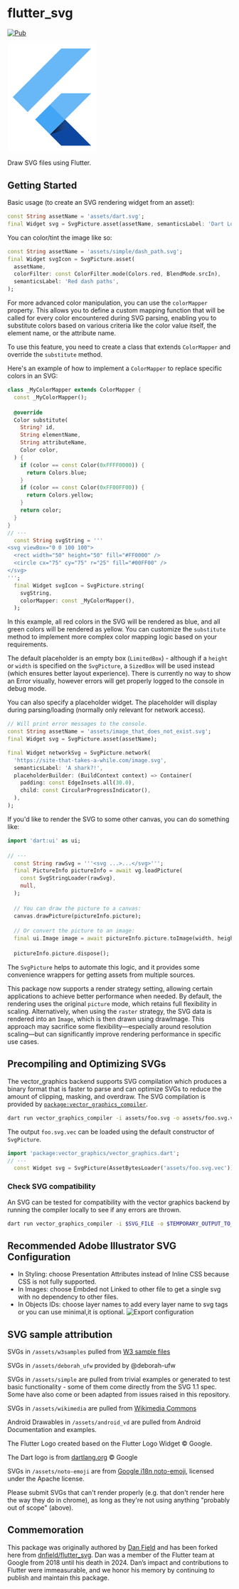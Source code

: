 # flutter_svg

[![Pub](https://img.shields.io/pub/v/flutter_svg.svg)](https://pub.dartlang.org/packages/flutter_svg)

<!-- markdownlint-disable MD033 -->
<img src="https://raw.githubusercontent.com/dnfield/flutter_svg/7d374d7107561cbd906d7c0ca26fef02cc01e7c8/example/assets/flutter_logo.svg?sanitize=true" width="200px" alt="Flutter Logo which can be rendered by this package!">
<!-- markdownlint-enable MD033 -->

Draw SVG files using Flutter.

## Getting Started

Basic usage (to create an SVG rendering widget from an asset):

<?code-excerpt "example/lib/readme_excerpts.dart (SimpleAsset)"?>
```dart
const String assetName = 'assets/dart.svg';
final Widget svg = SvgPicture.asset(assetName, semanticsLabel: 'Dart Logo');
```

You can color/tint the image like so:

<?code-excerpt "example/lib/readme_excerpts.dart (ColorizedAsset)"?>
```dart
const String assetName = 'assets/simple/dash_path.svg';
final Widget svgIcon = SvgPicture.asset(
  assetName,
  colorFilter: const ColorFilter.mode(Colors.red, BlendMode.srcIn),
  semanticsLabel: 'Red dash paths',
);
```

For more advanced color manipulation, you can use the `colorMapper` property.
This allows you to define a custom mapping function that will be called for
every color encountered during SVG parsing, enabling you to substitute colors
based on various criteria like the color value itself, the element name, or the
attribute name.

To use this feature, you need to create a class that extends `ColorMapper` and
override the `substitute` method.

Here's an example of how to implement a `ColorMapper` to replace specific colors in an SVG:

<?code-excerpt "example/lib/readme_excerpts.dart (ColorMapper)"?>
```dart
class _MyColorMapper extends ColorMapper {
  const _MyColorMapper();

  @override
  Color substitute(
    String? id,
    String elementName,
    String attributeName,
    Color color,
  ) {
    if (color == const Color(0xFFFF0000)) {
      return Colors.blue;
    }
    if (color == const Color(0xFF00FF00)) {
      return Colors.yellow;
    }
    return color;
  }
}
// ···
  const String svgString = '''
<svg viewBox="0 0 100 100">
  <rect width="50" height="50" fill="#FF0000" />
  <circle cx="75" cy="75" r="25" fill="#00FF00" />
</svg>
''';
  final Widget svgIcon = SvgPicture.string(
    svgString,
    colorMapper: const _MyColorMapper(),
  );
```

In this example, all red colors in the SVG will be rendered as blue, and all green colors will be rendered as yellow. You can customize the `substitute` method to implement more complex color mapping logic based on your requirements.

The default placeholder is an empty box (`LimitedBox`) - although if a `height`
or `width` is specified on the `SvgPicture`, a `SizedBox` will be used instead
(which ensures better layout experience). There is currently no way to show an
Error visually, however errors will get properly logged to the console in debug
mode.

You can also specify a placeholder widget. The placeholder will display during
parsing/loading (normally only relevant for network access).

<?code-excerpt "example/lib/readme_excerpts.dart (MissingAsset)"?>
```dart
// Will print error messages to the console.
const String assetName = 'assets/image_that_does_not_exist.svg';
final Widget svg = SvgPicture.asset(assetName);
```

<?code-excerpt "example/lib/readme_excerpts.dart (AssetWithPlaceholder)"?>
```dart
final Widget networkSvg = SvgPicture.network(
  'https://site-that-takes-a-while.com/image.svg',
  semanticsLabel: 'A shark?!',
  placeholderBuilder: (BuildContext context) => Container(
    padding: const EdgeInsets.all(30.0),
    child: const CircularProgressIndicator(),
  ),
);
```

If you'd like to render the SVG to some other canvas, you can do something like:

<?code-excerpt "example/lib/readme_excerpts.dart (OutputConversion)"?>
```dart
import 'dart:ui' as ui;

// ···
  const String rawSvg = '''<svg ...>...</svg>''';
  final PictureInfo pictureInfo = await vg.loadPicture(
    const SvgStringLoader(rawSvg),
    null,
  );

  // You can draw the picture to a canvas:
  canvas.drawPicture(pictureInfo.picture);

  // Or convert the picture to an image:
  final ui.Image image = await pictureInfo.picture.toImage(width, height);

  pictureInfo.picture.dispose();
```

The `SvgPicture` helps to automate this logic, and it provides some convenience
wrappers for getting assets from multiple sources.

This package now supports a render strategy setting, allowing certain
applications to achieve better performance when needed. By default, the
rendering uses the original `picture` mode, which retains full flexibility in
scaling. Alternatively, when using the `raster` strategy, the SVG data is
rendered into an `Image`, which is then drawn using drawImage. This approach may
sacrifice some flexibility—especially around resolution scaling—but can
significantly improve rendering performance in specific use cases.

## Precompiling and Optimizing SVGs

The vector_graphics backend supports SVG compilation which produces a binary
format that is faster to parse and can optimize SVGs to reduce the amount of
clipping, masking, and overdraw. The SVG compilation is provided by
[`package:vector_graphics_compiler`](https://pub.dev/packages/vector_graphics_compiler).

```sh
dart run vector_graphics_compiler -i assets/foo.svg -o assets/foo.svg.vec
```

The output `foo.svg.vec` can be loaded using the default constructor of
`SvgPicture`.

<?code-excerpt "example/lib/readme_excerpts.dart (PrecompiledAsset)"?>
```dart
import 'package:vector_graphics/vector_graphics.dart';
// ···
  const Widget svg = SvgPicture(AssetBytesLoader('assets/foo.svg.vec'));
```

### Check SVG compatibility

An SVG can be tested for compatibility with the vector graphics backend by
running the compiler locally to see if any errors are thrown.

```sh
dart run vector_graphics_compiler -i $SVG_FILE -o $TEMPORARY_OUTPUT_TO_BE_DELETED --no-optimize-masks --no-optimize-clips --no-optimize-overdraw --no-tessellate
```

## Recommended Adobe Illustrator SVG Configuration
- In Styling: choose Presentation Attributes instead of Inline CSS because CSS is not fully supported.
- In Images: choose Embded not Linked to other file to get a single svg with no dependency to other files.
- In Objects IDs: choose layer names to add every layer name to svg tags or you can use minimal,it is optional.
![Export configuration](https://user-images.githubusercontent.com/2842459/62599914-91de9c00-b8fe-11e9-8fb7-4af57d5100f7.png)

## SVG sample attribution

SVGs in `/assets/w3samples` pulled from [W3 sample files](https://dev.w3.org/SVG/tools/svgweb/samples/svg-files/)

SVGs in `/assets/deborah_ufw` provided by @deborah-ufw

SVGs in `/assets/simple` are pulled from trivial examples or generated to test
basic functionality - some of them come directly from the SVG 1.1 spec. Some
have also come or been adapted from issues raised in this repository.

SVGs in `/assets/wikimedia` are pulled from [Wikimedia Commons](https://commons.wikimedia.org/wiki/Main_Page)

Android Drawables in `/assets/android_vd` are pulled from Android Documentation
and examples.

The Flutter Logo created based on the Flutter Logo Widget © Google.

The Dart logo is from
[dartlang.org](https://github.com/dart-lang/site-shared/blob/master/src/_assets/images/dart/logo%2Btext/horizontal/original.svg)
© Google

SVGs in `/assets/noto-emoji` are from [Google i18n noto-emoji](https://github.com/googlei18n/noto-emoji),
licensed under the Apache license.

Please submit SVGs that can't render properly (e.g. that don't render here the
way they do in chrome), as long as they're not using anything "probably out of
scope" (above).

## Commemoration

This package was originally authored by
[Dan Field](https://github.com/dnfield) and has been forked here
from [dnfield/flutter_svg](https://github.com/dnfield/flutter_svg).
Dan was a member of the Flutter team at Google from 2018 until his death
in 2024. Dan’s impact and contributions to Flutter were immeasurable, and we
honor his memory by continuing to publish and maintain this package.
